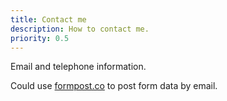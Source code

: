 ```yaml
---
title: Contact me
description: How to contact me.
priority: 0.5
---
```


Email and telephone information.

Could use [formpost.co](https://formpost.co/) to post form data by email.

